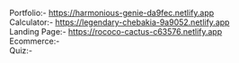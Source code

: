 Portfolio:- https://harmonious-genie-da9fec.netlify.app <br>
Calculator:- https://legendary-chebakia-9a9052.netlify.app <br>
Landing Page:- https://rococo-cactus-c63576.netlify.app <br>
Ecommerce:- <br>
Quiz:- 
